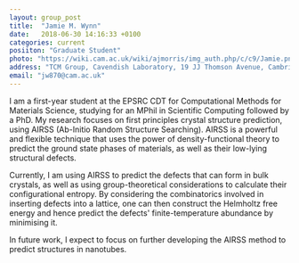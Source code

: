 ```yaml
---
layout: group_post
title:  "Jamie M. Wynn"
date:   2018-06-30 14:16:33 +0100
categories: current
posiiton: "Graduate Student"
photo: "https://wiki.cam.ac.uk/wiki/ajmorris/img_auth.php/c/c9/Jamie.png"
address: "TCM Group, Cavendish Laboratory, 19 JJ Thomson Avenue, Cambridge, CB3 0HE"
email: "jw870@cam.ac.uk"
---
```



I am a first-year student at the EPSRC CDT for Computational Methods for Materials Science, studying for an MPhil in Scientific Computing followed by a PhD. My research focuses on first principles crystal structure prediction, using AIRSS (Ab-Initio Random Structure Searching). AIRSS is a powerful and flexible technique that uses the power of density-functional theory to predict the ground state phases of materials, as well as their low-lying structural defects.

Currently, I am using AIRSS to predict the defects that can form in bulk crystals, as well as using group-theoretical considerations to calculate their configurational entropy. By considering the combinatorics involved in inserting defects into a lattice, one can then construct the Helmholtz free energy and hence predict the defects' finite-temperature abundance by minimising it.

In future work, I expect to focus on further developing the AIRSS method to predict structures in nanotubes.
